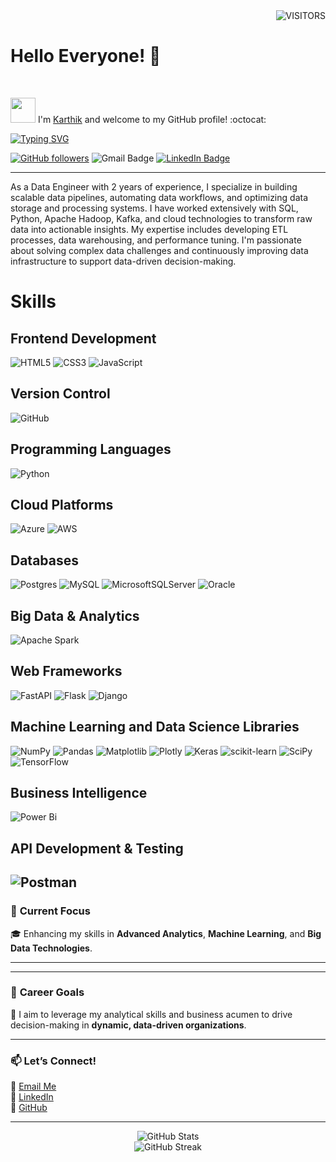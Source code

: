 <div align="Right">

<img alt="VISITORS" src="https://komarev.com/ghpvc/?username=VENKATAKARTHIKREDDY&style=flat&labelColor=red&logo=github&label=PROFILE+VIEWS&color=971901"/>
<!-- <img alt="FOLLOWERS" src="https://img.shields.io/github/followers/VENKATAKARTHIKREDDY?color=971901&logo=githubb&label=FOLLOWERS"/> -->

</div>

<h1> Hello Everyone! 👋</h1>
<br> 
<!-- <div align="Center"><img src="my-pic.png" width="100"></div -->


<img src="https://media.giphy.com/media/WUlplcMpOCEmTGBtBW/giphy.gif" width="40"> I'm [Karthik](https://www.linkedin.com/in/vvenkatakarthikreddy/) and welcome to my GitHub profile! :octocat:

[![Typing SVG](https://readme-typing-svg.demolab.com?font=Noto+Sans&weight=600&size=21&duration=2000&color=000000&background=FFFFFF&center=true&vCenter=true&width=435&lines=I'm+a+Data+Engineer)](https://git.io/typing-svg)

<!-- [![Typing SVG](https://readme-typing-svg.demolab.com?font=Noto+Sans&weight=600&size=21&duration=2000&color=000000&background=FFFFFF&center=true&vCenter=true&width=435&lines=I'm+an+Aspiring+Data+Analyst)](https://git.io/typing-svg)
-->

[![GitHub followers](https://img.shields.io/github/followers/VENKATAKARTHIKREDDY?label=Follow&style=social)](https://github.com/VENKATAKARTHIKREDDY/?tab=follow)
![Gmail Badge](https://img.shields.io/badge/-venkatakarthikreddy-c14438?style=social&logo=Gmail&logoColor=red&link=mailto:vvenkatakarthikreddy999@gmail.com)
[![LinkedIn Badge](https://img.shields.io/badge/-LinkedIn-blue?style=social&logo=Linkedin&logoColor=blue&link=https://www.linkedin.com/in/ndleah/)](https://www.linkedin.com/in/ndleah/)






<!-- <<a href="https://cassandra.apache.org/_/index.html" target="_blank"><img style="margin: 10px" src="https://profilinator.rishav.dev/skills-assets/apache_cassandra-icon.svg" alt="Cassandra" height="50" /></a>  --> 

---------------------------------
</div>

  As a Data Engineer with 2 years of experience, I specialize in building scalable data pipelines, automating data workflows, and optimizing data storage and processing systems. I have worked extensively with SQL, Python, Apache Hadoop, Kafka, and cloud technologies to transform raw data into actionable insights. My expertise includes developing ETL processes, data warehousing, and performance tuning. I'm passionate about solving complex data challenges and continuously improving data infrastructure to support data-driven decision-making.




<!-- ### 🔥 **My Skillset**
- **Data Analysis**: SQL, Python, Excel
- **Data Visualization**: Power BI
- **Machine Learning**: Scikit-learn, Pandas, NumPy
- **Business Analytics**: Market Basket Analysis, Customer Churn Analysis
- **Digital Marketing**: SEO, Google Ads, Social Media Marketing


 ### 🛠️ **Technologies I Work With**

<div align="center">  
  <a href="https://azure.microsoft.com/" target="_blank">
    <img style="margin: 10px" src="https://profilinator.rishav.dev/skills-assets/microsoft_azure-icon.svg" alt="Azure" height="50" />
  </a>
  <a href="https://www.linux.org/" target="_blank">
    <img style="margin: 10px" src="https://profilinator.rishav.dev/skills-assets/linux-original.svg" alt="Linux" height="50" />
  </a>
  <a href="https://github.com/" target="_blank">
    <img style="margin: 10px" src="https://profilinator.rishav.dev/skills-assets/git-scm-icon.svg" alt="Git" height="50" />
  </a>
  <a href="https://www.postgresql.org/" target="_blank">
    <img style="margin: 10px" src="https://profilinator.rishav.dev/skills-assets/postgresql-original-wordmark.svg" alt="PostgreSQL" height="50" />
  </a>
  <a href="https://www.python.org/" target="_blank">
    <img style="margin: 10px" src="https://profilinator.rishav.dev/skills-assets/python-original.svg" alt="Python" height="50" />
  </a>
</div>


### 📝 **About Me**
🚀 **IT Professional** with 2 years of experience as a **Backup Administrator**  
🎯 **Aspiring Data Analyst** skilled in SQL, Python, and Power BI  
💡 Passionate about **data analysis** and turning business data into actionable insights.

---
 
### 🔥 **My Skillset**  
- **Data Analysis**: SQL, Python, Excel  
- **Data Visualization**: Power BI  
- **Machine Learning**: Scikit-learn, Pandas, NumPy  
- **Business Analytics**: Market Basket Analysis, Customer Churn Analysis  
- **Digital Marketing**: SEO, Google Ads, Social Media Marketing

---

# 💻 *Tech Stack*: -->


# Skills

## Frontend Development
![HTML5](https://img.shields.io/badge/html5-%23E34F26.svg?style=for-the-badge&logo=html5&logoColor=white)
![CSS3](https://img.shields.io/badge/css3-%231572B6.svg?style=for-the-badge&logo=css3&logoColor=white)
![JavaScript](https://img.shields.io/badge/javascript-%23323330.svg?style=for-the-badge&logo=javascript&logoColor=%23F7DF1E)

## Version Control
![GitHub](https://img.shields.io/badge/github-%23121011.svg?style=for-the-badge&logo=github&logoColor=white)


## Programming Languages
![Python](https://img.shields.io/badge/python-3670A0?style=for-the-badge&logo=python&logoColor=ffdd54)

## Cloud Platforms
![Azure](https://img.shields.io/badge/azure-%230072C6.svg?style=for-the-badge&logo=microsoftazure&logoColor=white)
![AWS](https://img.shields.io/badge/AWS-%23FF9900.svg?style=for-the-badge&logo=amazon-aws&logoColor=white)

## Databases
![Postgres](https://img.shields.io/badge/postgres-%23316192.svg?style=for-the-badge&logo=postgresql&logoColor=white)
![MySQL](https://img.shields.io/badge/mysql-4479A1.svg?style=for-the-badge&logo=mysql&logoColor=white)
![MicrosoftSQLServer](https://img.shields.io/badge/Microsoft%20SQL%20Server-CC2927?style=for-the-badge&logo=microsoft%20sql%20server&logoColor=white)
![Oracle](https://img.shields.io/badge/Oracle-F80000?style=for-the-badge&logo=oracle&logoColor=white)

## Big Data & Analytics
![Apache Spark](https://img.shields.io/badge/Apache%20Spark-FDEE21?style=for-the-badge&logo=apachespark&logoColor=black)

## Web Frameworks
![FastAPI](https://img.shields.io/badge/FastAPI-005571?style=for-the-badge&logo=fastapi)
![Flask](https://img.shields.io/badge/flask-%23000.svg?style=for-the-badge&logo=flask&logoColor=white)
![Django](https://img.shields.io/badge/django-%23092E20.svg?style=for-the-badge&logo=django&logoColor=white)

## Machine Learning and Data Science Libraries
![NumPy](https://img.shields.io/badge/numpy-%23013243.svg?style=for-the-badge&logo=numpy&logoColor=white)
![Pandas](https://img.shields.io/badge/pandas-%23150458.svg?style=for-the-badge&logo=pandas&logoColor=white)
![Matplotlib](https://img.shields.io/badge/Matplotlib-%23ffffff.svg?style=for-the-badge&logo=Matplotlib&logoColor=black)
![Plotly](https://img.shields.io/badge/Plotly-%233F4F75.svg?style=for-the-badge&logo=plotly&logoColor=white)
![Keras](https://img.shields.io/badge/Keras-%23D00000.svg?style=for-the-badge&logo=Keras&logoColor=white)
![scikit-learn](https://img.shields.io/badge/scikit--learn-%23F7931E.svg?style=for-the-badge&logo=scikit-learn&logoColor=white)
![SciPy](https://img.shields.io/badge/SciPy-%230C55A5.svg?style=for-the-badge&logo=scipy&logoColor=%white)
![TensorFlow](https://img.shields.io/badge/TensorFlow-%23FF6F00.svg?style=for-the-badge&logo=TensorFlow&logoColor=white)

## Business Intelligence
![Power Bi](https://img.shields.io/badge/power_bi-F2C811?style=for-the-badge&logo=powerbi&logoColor=black)

## API Development & Testing
![Postman](https://img.shields.io/badge/Postman-FF6C37?style=for-the-badge&logo=postman&logoColor=white)
---

### 🧠 **Current Focus**  
🎓 Enhancing my skills in **Advanced Analytics**, **Machine Learning**, and **Big Data Technologies**.

---

<!--
### 📊 **My Projects**

- **Customer Churn Analysis**:  
  Predicting customer churn for a bank with Python, achieving **96% model accuracy**.  
- **Swiggy Restaurant Analysis**:  
  Strategic recommendations through Power BI visualizations of restaurant data.  
- **Market Basket Analysis**:  
  Using the **Apriori Algorithm** to identify frequently bought product combos.

-->

---

### 🎯 **Career Goals**
💼 I aim to leverage my analytical skills and business acumen to drive decision-making in **dynamic, data-driven organizations**.

---

### 📫 **Let’s Connect!**

📧 [Email Me](mailto:vvenkatakarthikreddy999@gmail.com@example.com)  
💼 [LinkedIn](https://www.linkedin.com/in/vvenkatakarthikreddy/)  
🐙 [GitHub](https://github.com/vvenkatakarthikreddy)

---

<div align="center">

  <img src="https://github-readme-stats.vercel.app/api?username=VENKATAKARTHIKREDDY&show_icons=true&hide_border=true&theme=tokyonight" alt="GitHub Stats" />
</div>

<div align="center">
  <img src="https://github-readme-streak-stats.herokuapp.com/?user=VENKATAKARTHIKREDDY&theme=tokyonight" alt="GitHub Streak" />
</div>



<!--
# 💻 Tech Stack:
![FastAPI](https://img.shields.io/badge/FastAPI-005571?style=for-the-badge&logo=fastapi) ![Flask](https://img.shields.io/badge/flask-%23000.svg?style=for-the-badge&logo=flask&logoColor=white) ![Django](https://img.shields.io/badge/django-%23092E20.svg?style=for-the-badge&logo=django&logoColor=white)
# 📊 GitHub Stats:
![](https://github-readme-stats.vercel.app/api?username=VENKATAKARTHIKREDDY&theme=dark&hide_border=false&include_all_commits=false&count_private=false)<br/>
![](https://github-readme-streak-stats.herokuapp.com/?user=VENKATAKARTHIKREDDY&theme=dark&hide_border=false)<br/>
![](https://github-readme-stats.vercel.app/api/top-langs/?username=VENKATAKARTHIKREDDY&theme=dark&hide_border=false&include_all_commits=false&count_private=false&layout=compact)

---
[![](https://visitcount.itsvg.in/api?id=VENKATAKARTHIKREDDY&icon=0&color=0)](https://visitcount.itsvg.in)

<!-- Proudly created with GPRM ( https://gprm.itsvg.in ) -->







<!--

<div align="Right">

[![](https://visitcount.itsvg.in/api?id=VENKATAKARTHIKREDDY&icon=0&color=0)](https://visitcount.itsvg.in)

<!-- Proudly created with GPRM ( https://gprm.itsvg.in ) -->
<!-- <img alt="FOLLOWERS" src="https://img.shields.io/github/followers/VENKATAKARTHIKREDDY?color=971901&logo=githubb&label=FOLLOWERS"/> 

</div>

<h1> Hello World! 👋 </h1>
<div align="Center"><img src="my-pic.png" width="100"></div
                                                      
<br>

<div id="header" align="center">
  <img src="https://media.giphy.com/media/M9gbBd9nbDrOTu1Mqx/giphy.gif" width="100"/>
</div> -->


<!-- <div align="right">
  <img src="https://media.giphy.com/media/dWesBcTLavkZuG35MI/giphy.gif" width="600" height="300"/>
</div> 


---

### :hammer_and_wrench: Languages and Tools :

--------------------------------------------


Hi There 👋,

  I'm **Venkata Karthik Reddy V**,
  I am an IT professional with 2 years of experience as a Backup Administrator, now aspiring to transition into a Data Analyst role. 
  My passion lies in transforming raw data into strategic insights that empower businesses to make informed decisions. With a strong foundation in business           analytics, digital marketing, and data science, I am eager to apply my problem-solving skills and drive impactful, data-driven strategies.


**My Skillset**:

  - Data Analysis: Skilled in SQL, Python, and Excel

  * Data Visualization: Proficient in Power BI

  + Machine Learning: Experienced with Scikit-learn, Pandas, and NumPy

**Business Analytics:** 

  Digital Marketing: Knowledgeable in SEO, Google Ads, and Social Media Marketing

**Current Focus:**

I'm currently enhancing my skills in advanced analytics, machine learning, and big data technologies to further my career in data science.

**Professional Expenence:**

  I have experience working on various data-driven projects, including:

  Customer Chum Analysis: Predicting churn for a barik using Python with a model accuracy of 96%.
  Swiggy Restaurant Analysis: Analyzing restaurant data using Power Bl for strategic recommendations.
  Market Basket Analysis: Using the Apriori algorithm to predict frequently bought product combos


**Career Goals:**

   I aim to leverage my analytical skills and business acumen to drive impactful decision-making processes in dynamic, data-driven organizations

**Let’s Connect:**

   I welcome the opportunity to connect on LinkedIn. -->





<!--
![HTML5](https://img.shields.io/badge/html5-%23E34F26.svg?style=for-the-badge&logo=html5&logoColor=white) ![JavaScript](https://img.shields.io/badge/javascript-%23323330.svg?style=for-the-badge&logo=javascript&logoColor=%23F7DF1E) ![CSS3](https://img.shields.io/badge/css3-%231572B6.svg?style=for-the-badge&logo=css3&logoColor=white) ![Windows Terminal](https://img.shields.io/badge/Windows%20Terminal-%234D4D4D.svg?style=for-the-badge&logo=windows-terminal&logoColor=white) ![Python](https://img.shields.io/badge/python-3670A0?style=for-the-badge&logo=python&logoColor=ffdd54) ![Azure](https://img.shields.io/badge/azure-%230072C6.svg?style=for-the-badge&logo=microsoftazure&logoColor=white) ![AWS](https://img.shields.io/badge/AWS-%23FF9900.svg?style=for-the-badge&logo=amazon-aws&logoColor=white) ![Oracle](https://img.shields.io/badge/Oracle-F80000?style=for-the-badge&logo=oracle&logoColor=white) ![Apache Spark](https://img.shields.io/badge/Apache%20Spark-FDEE21?style=for-the-badge&logo=apachespark&logoColor=black) ![Postgres](https://img.shields.io/badge/postgres-%23316192.svg?style=for-the-badge&logo=postgresql&logoColor=white) ![MySQL](https://img.shields.io/badge/mysql-4479A1.svg?style=for-the-badge&logo=mysql&logoColor=white) ![MicrosoftSQLServer](https://img.shields.io/badge/Microsoft%20SQL%20Server-CC2927?style=for-the-badge&logo=microsoft%20sql%20server&logoColor=white) ![Matplotlib](https://img.shields.io/badge/Matplotlib-%23ffffff.svg?style=for-the-badge&logo=Matplotlib&logoColor=black) ![Keras](https://img.shields.io/badge/Keras-%23D00000.svg?style=for-the-badge&logo=Keras&logoColor=white) ![NumPy](https://img.shields.io/badge/numpy-%23013243.svg?style=for-the-badge&logo=numpy&logoColor=white) ![Pandas](https://img.shields.io/badge/pandas-%23150458.svg?style=for-the-badge&logo=pandas&logoColor=white) ![Plotly](https://img.shields.io/badge/Plotly-%233F4F75.svg?style=for-the-badge&logo=plotly&logoColor=white) ![scikit-learn](https://img.shields.io/badge/scikit--learn-%23F7931E.svg?style=for-the-badge&logo=scikit-learn&logoColor=white) ![Scipy](https://img.shields.io/badge/SciPy-%230C55A5.svg?style=for-the-badge&logo=scipy&logoColor=%white) ![TensorFlow](https://img.shields.io/badge/TensorFlow-%23FF6F00.svg?style=for-the-badge&logo=TensorFlow&logoColor=white) ![GitHub](https://img.shields.io/badge/github-%23121011.svg?style=for-the-badge&logo=github&logoColor=white) ![Power Bi](https://img.shields.io/badge/power_bi-F2C811?style=for-the-badge&logo=powerbi&logoColor=black) ![Postman](https://img.shields.io/badge/Postman-FF6C37?style=for-the-badge&logo=postman&logoColor=white)
# 📊 GitHub Stats:
![](https://github-readme-stats.vercel.app/api?username=VENKATAKARTHIKREDDY&theme=dark&hide_border=false&include_all_commits=false&count_private=false)<br/>
![](https://github-readme-streak-stats.herokuapp.com/?user=VENKATAKARTHIKREDDY&theme=dark&hide_border=false)<br/>
![](https://github-readme-stats.vercel.app/api/top-langs/?username=VENKATAKARTHIKREDDY&theme=dark&hide_border=false&include_all_commits=false&count_private=false&layout=compact)
-->

